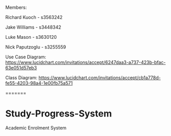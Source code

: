 Members: 

Richard Kuoch - s3563242

Jake Williams - s3448342 

Luke Mason - s3630120

Nick Paputzoglu - s3255559

Use Case Diagram: https://www.lucidchart.com/invitations/accept/6247daa3-a737-423b-bfac-63e051d57eb3

Class Diagram: https://www.lucidchart.com/invitations/accept/cb1a778d-fe55-4203-98a4-1e00fb75a571



=======
# Study-Progress-System
Academic Enrolment System


